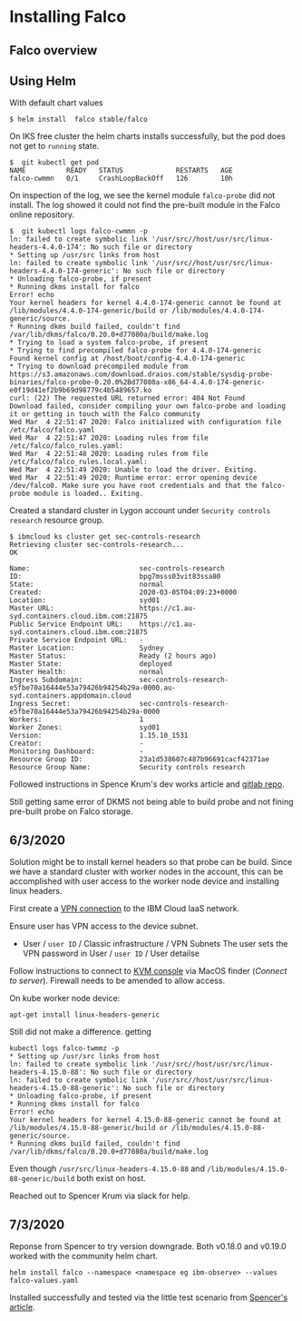 # Installing Falco

## Falco overview

## Using Helm
With default chart values

```
$ helm install  falco stable/falco
```



On IKS free cluster the helm charts installs successfully, but the pod does not get to `running` state.

```
$  git kubectl get pod
NAME          READY   STATUS             RESTARTS   AGE
falco-cwmmn   0/1     CrashLoopBackOff   126        10h
```

On inspection of the log, we see the kernel module `falco-probe` did not install. The log showed it could not find the pre-built module in the Falco online repository.

```
$  git kubectl logs falco-cwmmn -p
ln: failed to create symbolic link '/usr/src//host/usr/src/linux-headers-4.4.0-174': No such file or directory
* Setting up /usr/src links from host
ln: failed to create symbolic link '/usr/src//host/usr/src/linux-headers-4.4.0-174-generic': No such file or directory
* Unloading falco-probe, if present
* Running dkms install for falco
Error! echo
Your kernel headers for kernel 4.4.0-174-generic cannot be found at
/lib/modules/4.4.0-174-generic/build or /lib/modules/4.4.0-174-generic/source.
* Running dkms build failed, couldn't find /var/lib/dkms/falco/0.20.0+d77080a/build/make.log
* Trying to load a system falco-probe, if present
* Trying to find precompiled falco-probe for 4.4.0-174-generic
Found kernel config at /host/boot/config-4.4.0-174-generic
* Trying to download precompiled module from https://s3.amazonaws.com/download.draios.com/stable/sysdig-probe-binaries/falco-probe-0.20.0%2Bd77080a-x86_64-4.4.0-174-generic-e0f19d41ef2b9b69d98779c4b5489657.ko
curl: (22) The requested URL returned error: 404 Not Found
Download failed, consider compiling your own falco-probe and loading it or getting in touch with the Falco community
Wed Mar  4 22:51:47 2020: Falco initialized with configuration file /etc/falco/falco.yaml
Wed Mar  4 22:51:47 2020: Loading rules from file /etc/falco/falco_rules.yaml:
Wed Mar  4 22:51:48 2020: Loading rules from file /etc/falco/falco_rules.local.yaml:
Wed Mar  4 22:51:49 2020: Unable to load the driver. Exiting.
Wed Mar  4 22:51:49 2020: Runtime error: error opening device /dev/falco0. Make sure you have root credentials and that the falco-probe module is loaded.. Exiting.
```

Created a standard cluster in Lygon account under `Security controls research` resource group.

```
$ ibmcloud ks cluster get sec-controls-research
Retrieving cluster sec-controls-research...
OK

Name:                           sec-controls-research
ID:                             bpg7msss03vit83ssa80
State:                          normal
Created:                        2020-03-05T04:09:23+0000
Location:                       syd01
Master URL:                     https://c1.au-syd.containers.cloud.ibm.com:21875
Public Service Endpoint URL:    https://c1.au-syd.containers.cloud.ibm.com:21875
Private Service Endpoint URL:   -
Master Location:                Sydney
Master Status:                  Ready (2 hours ago)
Master State:                   deployed
Master Health:                  normal
Ingress Subdomain:              sec-controls-research-e5fbe70a16444e53a79426b94254b29a-0000.au-syd.containers.appdomain.cloud
Ingress Secret:                 sec-controls-research-e5fbe70a16444e53a79426b94254b29a-0000
Workers:                        1
Worker Zones:                   syd01
Version:                        1.15.10_1531
Creator:                        -
Monitoring Dashboard:           -
Resource Group ID:              23a1d538607c487b96691cacf42371ae
Resource Group Name:            Security controls research
```

Followed instructions in Spence Krum's dev works article and [gitlab repo](https://gitlab.com/nibalizer/falco-iks).

Still getting same error of DKMS not being able to build probe and not fining pre-built probe on Falco storage.

## 6/3/2020
Solution might be to install kernel headers so that probe can be build. Since we have a standard cluster with worker nodes in the account, this can be accomplished with user access to the worker node device and installing linux headers.

First create a [VPN connection](https://cloud.ibm.com/docs/iaas-vpn?topic=iaas-vpn-getting-started) to the IBM Cloud IaaS network.

Ensure user has VPN access to the device subnet.
* User / `user ID` / Classic infrastructure / VPN Subnets
The user sets the VPN password in User / `user ID` / User detailse

Follow instructions to connect to [KVM console](https://www.ibm.com/support/pages/how-connect-kvm-console-ibm-cloud-virtual-servers) via MacOS finder (*Connect to server*). Firewall needs to be amended to allow access.

On kube worker node device:
```
apt-get install linux-headers-generic
```

Still did not make a difference. getting 

```
kubectl logs falco-twmmz -p
* Setting up /usr/src links from host
ln: failed to create symbolic link '/usr/src//host/usr/src/linux-headers-4.15.0-88': No such file or directory
ln: failed to create symbolic link '/usr/src//host/usr/src/linux-headers-4.15.0-88-generic': No such file or directory
* Unloading falco-probe, if present
* Running dkms install for falco
Error! echo
Your kernel headers for kernel 4.15.0-88-generic cannot be found at
/lib/modules/4.15.0-88-generic/build or /lib/modules/4.15.0-88-generic/source.
* Running dkms build failed, couldn't find /var/lib/dkms/falco/0.20.0+d77080a/build/make.log
```

Even though `/usr/src/linux-headers-4.15.0-88` and `/lib/modules/4.15.0-88-generic/build` both exist on host.

Reached out to Spencer Krum via slack for help.

## 7/3/2020
Reponse from Spencer to try version downgrade. Both v0.18.0 and v0.19.0 worked with the community helm chart.

```
helm install falco --namespace <namespace eg ibm-observe> --values falco-values.yaml
```

Installed successfully and tested via the little test scenario from [Spencer's article](https://gitlab.com/nibalizer/falco-iks).

